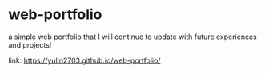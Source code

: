 # web-portfolio

a simple web portfolio that I will continue to update with future experiences and projects!

link: https://yulin2703.github.io/web-portfolio/
